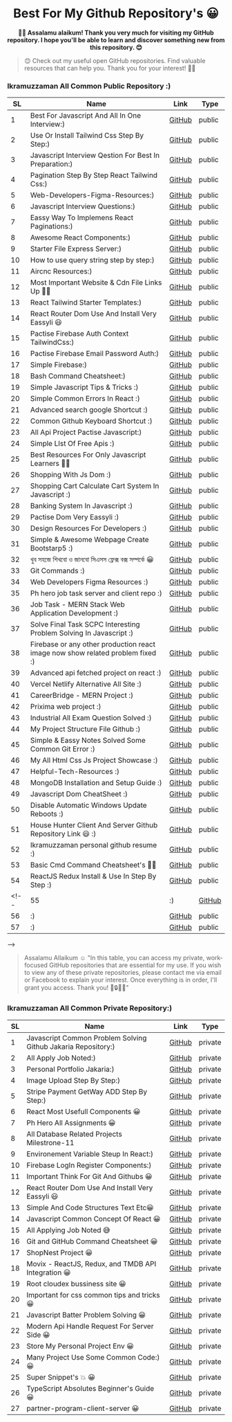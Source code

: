  <h1 align="center">Best For My Github Repository's 😀</h1>

 <p align="center"> <b> 👨‍💻 Assalamu alaikum! Thank you very much for visiting my GitHub repository. I hope you'll be able to learn and discover something new from this repository. 😊</b></p>

 
<!-- <p align="center"> <b></b></p> -->

> 😊 Check out my useful open GitHub repositories. Find valuable resources that can help you. Thank you for your interest! 👨‍💻

### Ikramuzzaman All Common Public Repository :)

| SL | Name                                              | Link                                                                                     | Type    |
|----|---------------------------------------------------|------------------------------------------------------------------------------------------|---------|
| 1  | Best For Javascript And All In One Interview:)   | [GitHub](https://github.com/jakaria455173/best-for-javascript-interview)                 | public  |
| 2  | Use Or Install Tailwind Css Step By Step:)       | [GitHub](https://github.com/jakaria455173/use-or-install-tailwindcss-step-by-step)    | public  |
| 3  | Javascript Interview Qestion For Best In Preparation:) | [GitHub](https://github.com/jakaria455173/javascript-interview-questions)           | public  |
| 4  | Pagination Step By Step React Tailwind Css:)     | [GitHub](https://github.com/jakaria455173/Pagination-step-by-step-react--tailwindCSS) | public  |
| 5  | Web-Developers-Figma-Resources:)                | [GitHub](https://github.com/jakaria455173/Web-Developers-Figma-Resources)               | public  |
| 6  | Javascript Interview Questions:)                | [GitHub](https://github.com/jakaria455173/javascript-interview-questions)               | public  |
| 7 | Eassy Way To Implemens React Paginations:)      | [GitHub](https://github.com/jakaria455173/Eassy-Way-To-Implement-Pagination)            | public  |
| 8 | Awesome React Components:)                      | [GitHub](https://github.com/jakaria455173/awesome-react-components)                     | public  |
| 9 | Starter File Express Server:)                   | [GitHub](https://github.com/jakaria455173/starter-file-setup-express-server)            | public  |
| 10 | How to use query string step by step:)          | [GitHub](https://github.com/jakaria455173/use-properly-query-string)                    | public  |
| 11 | Aircnc Resources:)                              | [GitHub](https://github.com/jakaria455173/aircnc-resources)                             | public  |
| 12 | Most Important Website & Cdn File Links Up 🙋‍♂️ | [GitHub](https://github.com/jakaria455173/most-important-website-and-cdn-file-links)   | public  |
| 13 | React Tailwind Starter Templates:)              | [GitHub](https://github.com/jakaria455173/react-tailwind-starter-templates)             | public  |
| 14 | React Router Dom Use And Install Very Eassyli 😃 | [GitHub](https://github.com/jakaria455173/javascript-next-page-react-router-dom-project-pactise) | public  |
| 15 | Pactise Firebase Auth Context TailwindCss:)     | [GitHub](https://github.com/jakaria455173/pactise-firebase-auth-context-tailwind)       | public  |
| 16 | Pactise Firebase Email Password Auth:)          | [GitHub](https://github.com/jakaria455173/pactise-firebase-password-email-auth)          | public  |
| 17 | Simple Firebase:)                               | [GitHub](https://github.com/jakaria455173/simple-firebase)                               | public  |
| 18 | Bash Command Cheatsheet:)                       | [GitHub](https://github.com/jakaria455173/git-bash-command-list)                         | public  |
| 19 | Simple Javascript Tips & Tricks :)              | [GitHub](https://github.com/jakaria455173/javascript-tricks-tips)                         | public  |
| 20 | Simple Common Errors In React :)               | [GitHub](https://github.com/jakaria455173/React-common-errors)                           | public  |
| 21 | Advanced search google Shortcut :)             | [GitHub](https://github.com/jakaria455173/advanced-google-search-shortcut)               | public  |
| 22 | Common Github Keyboard Shortcut :)              | [GitHub](https://github.com/jakaria455173/common-github-keyboard--shortcut)              | public  |
| 23 | All Api Project Pactise Javascript:)            | [GitHub](https://github.com/jakaria455173/all-api-pactise-project-javascript)            | public  |
| 24 | Simple LIst Of Free Apis :)                    | [GitHub](https://github.com/jakaria455173/all-free-api-iist)                             | public  |
| 25 | Best Resources For Only Javascript Learners 🐱‍👤 | [GitHub](https://github.com/jakaria455173/Most-usefull-resources-for-begginer-js-learners) | public  |
| 26 | Shopping With Js Dom :)                         | [GitHub](https://github.com/jakaria455173/shooping-with-js-dom)                          | public  |
| 27 | Shopping Cart Calculate Cart System In Javascript :)| [GitHub](https://github.com/jakaria455173/shopping-cart-calculate-system-javascript)    | public  |
| 28 | Banking System In Javascript :)               | [GitHub](https://github.com/jakaria455173/banking-system-in-javascript)                  | public  |
| 29 | Pactise Dom Very Eassyli :)                      | [GitHub](https://github.com/jakaria455173/pactise-js-dom-very-eassly)                    | public  |
| 30 | Design Resources For Developers :)           | [GitHub](https://github.com/jakaria455173/design-resources-for-developers)              | public  |
| 31 | Simple & Awesome Webpage Create Bootstarp5 :)   | [GitHub](https://github.com/jakaria455173/simple-and-awesome-webpage-create-bootstarp5)  | public  |
| 32 | খুব সহজে শিখবো ও জানবো সিএসস ফ্লেক্স বক্স সম্পর্কে 😀 | [GitHub](https://github.com/jakaria455173/eassy-to-learn-flex-box-bangla-language)    | public  |
| 33 | Git Commands :)   | [GitHub](https://github.com/jakaria455173/Git-Commands)   | public  |
| 34 | Web Developers Figma Resources :)  | [GitHub](https://github.com/ikramuzzaman455173/Web-Developers-Figma-Resources)                                 | public  |
| 35 | Ph hero job task server and client repo :)  | [GitHub](https://github.com/ikramuzzaman455173/ph-hero-job-task-server-and-client-repo)  | public  |
| 36 | Job Task - MERN Stack Web Application Development :)| [GitHub](https://github.com/ikramuzzaman455173/collage-task-pactise)  | public  |
| 37 | Solve Final Task SCPC Interesting Problem Solving In Javascript :) | [GitHub](https://github.com/ikramuzzaman455173/scpc-final-task-javascript-inteesting-problem-solving)  | public  |
| 38 | Firebase or any other production react image now show related problem fixed :)| [GitHub](https://github.com/ikramuzzaman455173/firebase-or-any-other-production-react-image-not-show-related-problem-fixed/tree/main)  | public  |
| 39 | Advanced api fetched project on react :)   | [GitHub](https://github.com/ikramuzzaman455173/advanced-api-fetch)   | public  |
| 40 | Vercel Netlify Alternative All Site :)   | [GitHub](https://github.com/ikramuzzaman455173/vercel-netlify-alternative-sites)   | public  |
| 41 | CareerBridge - MERN Project :)   | [GitHub](https://github.com/ikramuzzaman455173/CareerBridge)   | public  |
| 42 | Prixima web project :)   | [GitHub](https://github.com/ikramuzzaman455173/prixima)   | public  |
| 43 | Industrial All Exam Question Solved :)   | [GitHub](https://github.com/ikramuzzaman455173/Industrial-Tranining-AllExam-Question-Solved)   | public  |
| 44 | My Project Structure File Github :)   | [GitHub](https://github.com/ikramuzzaman455173/Project-structure-file-react-and-any-others)   | public  |
| 45 | Simple & Eassy Notes Solved Some Common Git Error :)   | [GitHub](https://github.com/ikramuzzaman455173/some-common-error-solve-git)   | public  |
| 46 | My All Html Css Js Project Showcase :)   | [GitHub](https://github.com/ikramuzzaman455173/all-html-css-js-simple-project)   | public  |
| 47 | Helpful-Tech-Resources :)   | [GitHub](https://github.com/ikramuzzaman455173/Helpful-Tech-Resources)   | public  |
| 48 | MongoDB Installation and Setup Guide :)   | [GitHub](https://github.com/ikramuzzaman455173/install-mongodb-compass-properly-windows)   | public  |
| 49 | Javascript Dom CheatSheet :)   | [GitHub](https://github.com/ikramuzzaman455173/Javascript-dom-cheatsheet)   | public  |
| 50 | Disable Automatic Windows Update Reboots :)   | [GitHub](https://github.com/ikramuzzaman455173/how-to-stop-pc-auto-restart-windows)   | public  |
| 51 | House Hunter Client And Server Github Repository Link 😃 :)   | [GitHub](https://github.com/ikramuzzaman455173/House-Hunter-client-and-server-repo)   | public  |
| 52 | Ikramuzzaman personal github resume :) | [GitHub](https://github.com/ikramuzzaman455173/Ikramuzzaman-personal-github-resume)   | public  |
| 53 | Basic Cmd Command Cheatsheet's 👨‍💻  | [GitHub](https://github.com/ikramuzzaman455173/basic-cmd-cheatsheets)   | public  |
| 54 | ReactJS Redux Install & Use In Step By Step :)   | [GitHub](https://github.com/ikramuzzaman455173/Redux-implement-reactjs-step-by-step)   | public  |
<!--| 55 | :)   | [GitHub]()   | public  |
| 56 | :)   | [GitHub]()   | public  |
| 57 | :)   | [GitHub]()   | public  |

-->




> Assalamu Allaikum ☺ "In this table, you can access my private, work-focused GitHub repositories that are essential for my use. If you wish to view any of these private repositories, please contact me via email or Facebook to explain your interest. Once everything is in order, I'll grant you access. Thank you! 📁🔒👨‍💻"



### Ikramuzzaman All Common Private Repository:)

| SL | Name                                              | Link                                                                                     | Type    |
|----|---------------------------------------------------|------------------------------------------------------------------------------------------|---------|
| 1  | Javascript Common Problem Solving Github Jakaria Repository:) | [GitHub](https://github.com/jakaria455173/best-for-javascript-interview)        | private |
| 2  | All Apply Job Noted:)                           | [GitHub](https://github.com/jakaria455173/developer-apply-job-noted)                   | private |
| 3  | Personal Portfolio Jakaria:)                    | [GitHub](https://github.com/jakaria455173/personal-portfolio-jakaria)                  | private |
| 4 | Image Upload Step By Step:)                     | [GitHub](https://github.com/jakaria455173/image-upload-react-step-by-step)              | private |
| 5 | Stripe Payment GetWay ADD Step By Step:)        | [GitHub](https://github.com/jakaria455173/Stripe-Payment-GetWay-ADD-Step-By-Step)       | private |
| 6 | React Most Usefull Components 😀                | [GitHub](https://github.com/jakaria455173/React-Most-Usefull-Components)                | private |
| 7 | Ph Hero All Assignments 😀                      | [GitHub](https://github.com/jakaria455173/ph-hero-all-assignments)                       | private |
| 8 | All Database Related Projects Milestrone-11     | [GitHub](https://github.com/jakaria455173/All-Database-Related-Projects-Milestrone-11)  | private |
| 9 | Environement Variable Steup In React:)          | [GitHub](https://github.com/jakaria455173/Environment-variable-setup-react)             | private |
| 10 | Firebase LogIn Register Components:)            | [GitHub](https://github.com/jakaria455173/firebase-login-register-components)          | private |
| 11 | Important Think For Git And Githubs 😀          | [GitHub](https://github.com/jakaria455173/Important-for-git-and-github)                 | private |
| 12 | React Router Dom Use And Install Very Eassyli 😃 | [GitHub](https://github.com/jakaria455173/how-to-use-react-router-dom-very-eassy-doc)   | private |
| 13 | Simple And Code Structures Text Etc😀            | [GitHub](https://github.com/jakaria455173/simple-structure-code-file-text-etc)           | private |
| 14 | Javascript Common Concept Of React 😀           | [GitHub](https://github.com/jakaria455173/concept-of-react)  | private |
| 15 | All Applying Job Noted 😅           | [GitHub](https://github.com/ikramuzzaman455173/developer-apply-job-noted) | private |
| 16 | Git and GitHub Command Cheatsheet 😀   | [GitHub](https://github.com/ikramuzzaman455173/git-master-cheatsheet) | private |
| 17 | ShopNest Project 😀   | [GitHub](https://github.com/ikramuzzaman455173/shopNest) | private |
| 18 | Movix - ReactJS, Redux, and TMDB API Integration 😀   | [GitHub](https://github.com/ikramuzzaman455173/moviex) | private |
| 19 | Root cloudex bussiness site 😀   | [GitHub](https://github.com/ikramuzzaman455173/root-cloudex-bussiness-site) | private |
| 20 | Important for css common tips and tricks 😀   | [GitHub](https://github.com/ikramuzzaman455173/css-comon-tips-and-tricks) | private |
| 21 | Javascript Batter Problem Solving 😀   | [GitHub](https://github.com/ikramuzzaman455173/Javascript-batter-problem-solving) | private |
| 22 | Modern Api Handle Request For Server Side 😀   | [GitHub](https://github.com/ikramuzzaman455173/modern-api-request-handle-for-server-sight) | private |
| 23 | Store My Personal Project Env 😀   | [GitHub](https://github.com/ikramuzzaman455173/personal-env-store) | private |
| 24 | Many Project Use Some Common Code:) 😀   | [GitHub](https://github.com/ikramuzzaman455173/many-project-use-some-common-markup) | private |
| 25 | Super Snippet's 💥 😀   | [GitHub](https://github.com/ikramuzzaman455173/super-snippets) | private |
| 26 | TypeScript Absolutes Beginner's Guide  😀   | [GitHub](https://github.com/ikramuzzaman455173/Absolutes-begginer-guide-in-typescript) | private |
| 27 | partner-program-client-server 😀  | [GitHub](https://github.com/ikramuzzaman455173/partner-program-client-server) | private |

<!--| 28 |  😀   | [GitHub]() | private |
| 29 |  😀   | [GitHub]() | private |
| 30 |  😀   | [GitHub]() | private |
| 31 |  😀   | [GitHub]() | private |
| 32 |  😀   | [GitHub]() | private |
| 33 |  😀   | [GitHub]() | private |
| 34 |  😀   | [GitHub]() | private |
| 35 |  😀   | [GitHub]() | private |
| 36 |  😀   | [GitHub]() | private |
| 37 |  😀   | [GitHub]() | private |
| 38 |  😀   | [GitHub]() | private |
| 39 |  😀   | [GitHub]() | private |
| 40 |  😀   | [GitHub]() | private |
-->
